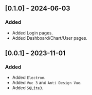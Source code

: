 ## [0.1.0] - 2024-06-03

### Added
- Added Login pages.
- Added Dashboard/Chart/User pages.

## [0.0.1] - 2023-11-01

### Added
- Added `Electron`.
- Added `Vue 3` and `Anti Design Vue`.
- Added `SQLite3`.